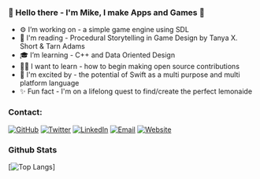 <!--
banner template
<img src="https://raw.githubusercontent.com/michaelbrave/michaelbrave/master/gh-header-image-MikeBrave.png" alt="banner that says Mike Brave - Developer">
-->

### 👋 Hello there - I'm Mike, I make Apps and Games 👋

- ⚙️ I’m working on - a simple game engine using SDL
- 📖 I'm reading - Procedural Storytelling in Game Design by Tanya X. Short & Tarn Adams
- 🎓 I’m learning - C++ and Data Oriented Design
- 🙋‍♂️ I want to learn - how to begin making open source contributions
- 🤩 I'm excited by -  the potential of Swift as a multi purpose and multi platform language 
- ✨ Fun fact - I'm on a lifelong quest to find/create the perfect lemonaide

### Contact: 
<p align="left">
	<a href = "https://github.com/michaelbrave"><img src="https://img.shields.io/github/followers/michaelbrave.svg?label=GitHub&style=social" alt="GitHub"></a>
	<a href = "https://twitter.com/somebravedude"><img src="https://img.shields.io/twitter/follow/somebravedude?label=Twitter&style=social" alt="Twitter"></a>
	<a href = "https://www.linkedin.com/in/mikebrave"><img src="https://img.shields.io/badge/LinkedIn--_.svg?style=social&logo=linkedin" alt="LinkedIn"></a>
    <a href = "mailto:michaelbrave@outlook.com"><img src="https://img.shields.io/badge/Email-michaelbrave@outlook.com-lightgrey" alt="Email"></a>
    <a href = "https://michaelbrave.github.io/"><img src="https://img.shields.io/badge/Website-https%3A%2F%2Fmichaelbrave.github.io%2F-informational" alt="Website"></a>
</p>

### Github Stats
<!--
credit for this section goes to https://github.com/anuraghazra/github-readme-stats 
-->
[![Top Langs](https://github-readme-stats.vercel.app/api/top-langs/?username=michaelbrave)]